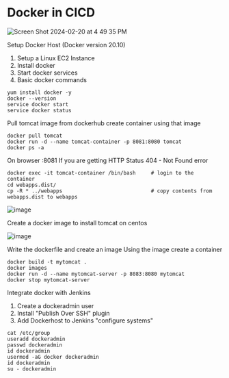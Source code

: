 # Docker in CICD

![Screen Shot 2024-02-20 at 4 49 35 PM](https://github.com/tspoorthyreddy/CICD-with-Git-Jenkins-Ansible-K8s/assets/93954534/e92f1210-93da-435a-8db2-273e08e4c88b)

Setup Docker Host (Docker version 20.10)
1. Setup a Linux EC2 Instance
2. Install docker
3. Start docker services
4. Basic docker commands

```
yum install docker -y
docker --version
service docker start
service docker status
```

Pull tomcat image from dockerhub
create container using that image

```
docker pull tomcat
docker run -d --name tomcat-container -p 8081:8080 tomcat
docker ps -a
```

On browser <server pub IP>:8081
If you are getting HTTP Status 404 - Not Found error
```
docker exec -it tomcat-container /bin/bash     # login to the container
cd webapps.dist/
cp -R * ../webapps                             # copy contents from webapps.dist to webapps
```

![image](https://github.com/tspoorthyreddy/CICD-with-Git-Jenkins-Ansible-K8s/assets/93954534/fc9b516e-b18c-4a46-81fa-ebfb206dbd85)

Create a docker image to install tomcat on centos

![image](https://github.com/tspoorthyreddy/CICD-with-Git-Jenkins-Ansible-K8s/assets/93954534/bf855f05-124f-438a-b0e4-c229f6065d09)

Write the dockerfile and create an image 
Using the image create a container
```
docker build -t mytomcat .
docker images
docker run -d --name mytomcat-server -p 8083:8080 mytomcat
docker stop mytomcat-server
```
Integrate docker with Jenkins
1. Create a dockeradmin user
2. Install "Publish Over SSH" plugin
3. Add Dockerhost to Jenkins "configure systems"

```
cat /etc/group
useradd dockeradmin
passwd dockeradmin
id dockeradmin
usermod -aG docker dockeradmin
id dockeradmin
su - dockeradmin
```
